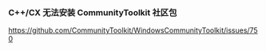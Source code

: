 
### C++/CX 无法安装 CommunityToolkit 社区包
https://github.com/CommunityToolkit/WindowsCommunityToolkit/issues/750